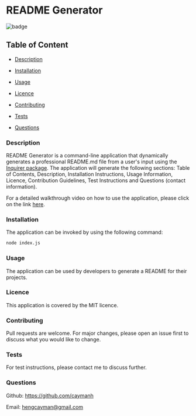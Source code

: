# README Generator

  ![badge](https://img.shields.io/badge/license-MIT-brightgreen)
 
  ## Table of Content

  - [Description](#description)

  - [Installation](#installation)

  - [Usage](#usage)

  - [Licence](#licence)

  - [Contributing](#contributing)

  - [Tests](#tests)

  - [Questions](#questions)

      
  ### Description

      
  README Generator is a command-line application that dynamically generates a professional README.md file from a user's input using the [Inquirer package](https://www.npmjs.com/package/inquirer). The application will generate the following sections: Table of Contents, Description, Installation Instructions, Usage Information, Licence, Contribution Guidelines, Test Instructions and Questions (contact information).

  For a detailed walkthrough video on how to use the application, please click on the link [here](https://drive.google.com/file/d/1mPbWDh1hRoM1XgjhrC9f-X_q0b3dMwz2/view).

      
  ### Installation


  The application can be invoked by using the following command: 
  ```bash
  node index.js
  ```


  ### Usage


  The application can be used by developers to generate a README for their projects.


  ### Licence


  This application is covered by the MIT licence.


  ### Contributing


  Pull requests are welcome. For major changes, please open an issue first to discuss what you would like to change.


  ### Tests


  For test instructions, please contact me to discuss further.


  ### Questions


  Github: https://github.com/caymanh

  
  Email: hengcayman@gmail.com